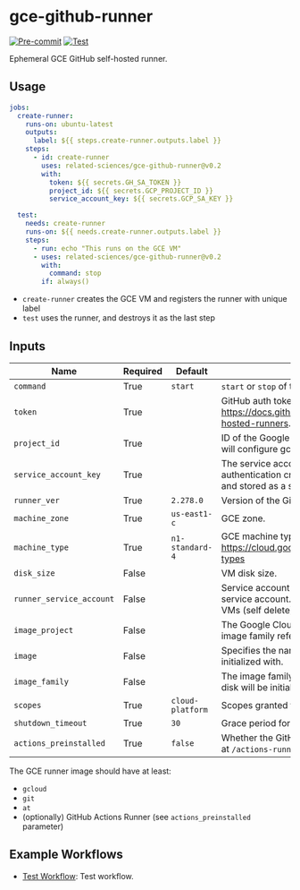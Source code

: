 # gce-github-runner
[![Pre-commit](https://github.com/related-sciences/gce-github-runner/actions/workflows/pre_commit.yml/badge.svg?branch=main)](https://github.com/related-sciences/gce-github-runner/actions/workflows/pre_commit.yml)
[![Test](https://github.com/related-sciences/gce-github-runner/actions/workflows/test.yml/badge.svg?branch=main)](https://github.com/related-sciences/gce-github-runner/actions/workflows/test.yml)

Ephemeral GCE GitHub self-hosted runner.

## Usage

```yaml
jobs:
  create-runner:
    runs-on: ubuntu-latest
    outputs:
      label: ${{ steps.create-runner.outputs.label }}
    steps:
      - id: create-runner
        uses: related-sciences/gce-github-runner@v0.2
        with:
          token: ${{ secrets.GH_SA_TOKEN }}
          project_id: ${{ secrets.GCP_PROJECT_ID }}
          service_account_key: ${{ secrets.GCP_SA_KEY }}

  test:
    needs: create-runner
    runs-on: ${{ needs.create-runner.outputs.label }}
    steps:
      - run: echo "This runs on the GCE VM"
      - uses: related-sciences/gce-github-runner@v0.2
        with:
          command: stop
        if: always()
```

 * `create-runner` creates the GCE VM and registers the runner with unique label
 * `test` uses the runner, and destroys it as the last step

## Inputs

| Name | Required | Default | Description |
| ---- | -------- | ------- | ----------- |
| `command` | True | `start` | `start` or `stop` of the runner. |
| `token` | True |  | GitHub auth token, needs `repo`/`public_repo` scope: https://docs.github.com/en/rest/reference/actions#self-hosted-runners. |
| `project_id` | True |  | ID of the Google Cloud Platform project. If provided, this will configure gcloud to use this project ID. |
| `service_account_key` | True |  | The service account key which will be used for authentication credentials. This key should be created and stored as a secret. Should be JSON key. |
| `runner_ver` | True | `2.278.0` | Version of the GitHub Runner. |
| `machine_zone` | True | `us-east1-c` | GCE zone. |
| `machine_type` | True | `n1-standard-4` | GCE machine type: https://cloud.google.com/compute/docs/machine-types |
| `disk_size` | False |  | VM disk size. |
| `runner_service_account` | False |  | Service account of the VM, defaults to default compute service account. Should have the permission to delete VMs (self delete). |
| `image_project` | False |  | The Google Cloud project against which all image and image family references will be resolved. |
| `image` | False |  | Specifies the name of the image that the disk will be initialized with. |
| `image_family` | False |  | The image family for the operating system that the boot disk will be initialized with. |
| `scopes` | True | `cloud-platform` | Scopes granted to the VM. |
| `shutdown_timeout` | True | `30` | Grace period for the `stop` command, in seconds. |
| `actions_preinstalled` | True | `false` | Whether the GitHub actions have already been installed at `/actions-runner`. |

The GCE runner image should have at least:
 * `gcloud`
 * `git`
 * `at`
 * (optionally) GitHub Actions Runner (see `actions_preinstalled` parameter)

## Example Workflows

* [Test Workflow](./.github/workflows/test.yml): Test workflow.
